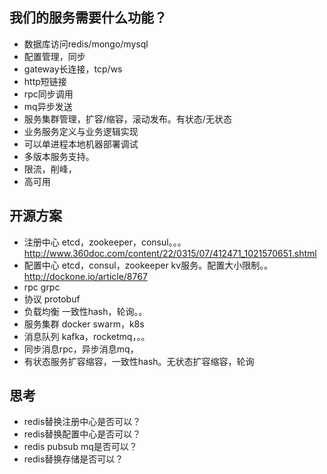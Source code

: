 ## 我们的服务需要什么功能？
- 数据库访问redis/mongo/mysql
- 配置管理，同步
- gateway长连接，tcp/ws
- http短链接
- rpc同步调用
- mq异步发送
- 服务集群管理，扩容/缩容，滚动发布。有状态/无状态
- 业务服务定义与业务逻辑实现
- 可以单进程本地机器部署调试
- 多版本服务支持。
- 限流，削峰，
- 高可用


## 开源方案
- 注册中心 etcd，zookeeper，consul。。。   http://www.360doc.com/content/22/0315/07/412471_1021570651.shtml
- 配置中心 etcd，consul，zookeeper kv服务。配置大小限制。。  http://dockone.io/article/8767
- rpc  grpc
- 协议 protobuf
- 负载均衡 一致性hash，轮询。。
- 服务集群 docker swarm，k8s
- 消息队列 kafka，rocketmq，。。
- 同步消息rpc，异步消息mq，
- 有状态服务扩容缩容，一致性hash。无状态扩容缩容，轮询


## 思考 
- redis替换注册中心是否可以？
- redis替换配置中心是否可以？
- redis pubsub mq是否可以？
- redis替换存储是否可以？

